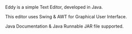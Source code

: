 Eddy is a simple Text Editor, developed in Java.

This editor uses Swing & AWT for Graphical User Interface.

Java Documentation & Java Runnable JAR file supported.
